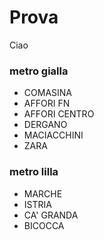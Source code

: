 # Prova
Ciao
### metro gialla
- COMASINA 
- AFFORI FN
- AFFORI CENTRO
- DERGANO
- MACIACCHINI
- ZARA
### metro lilla
- MARCHE
- ISTRIA
- CA' GRANDA
- BICOCCA